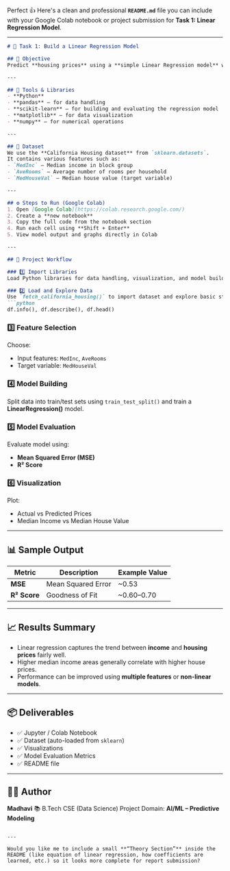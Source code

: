 Perfect 👍 Here's a clean and professional **`README.md`** file you can include with your Google Colab notebook or project submission for **Task 1: Linear Regression Model**.

---

````markdown
# 🧠 Task 1: Build a Linear Regression Model

## 📌 Objective
Predict **housing prices** using a **simple Linear Regression model** with one or two input features.

---

## 🧰 Tools & Libraries
- **Python**
- **pandas** – for data handling  
- **scikit-learn** – for building and evaluating the regression model  
- **matplotlib** – for data visualization  
- **numpy** – for numerical operations  

---

## 📂 Dataset
We use the **California Housing dataset** from `sklearn.datasets`.  
It contains various features such as:
- `MedInc` — Median income in block group  
- `AveRooms` — Average number of rooms per household  
- `MedHouseVal` — Median house value (target variable)

---

## ⚙️ Steps to Run (Google Colab)
1. Open [Google Colab](https://colab.research.google.com/)
2. Create a **new notebook**
3. Copy the full code from the notebook section
4. Run each cell using **Shift + Enter**
5. View model output and graphs directly in Colab

---

## 🧮 Project Workflow

### 1️⃣ Import Libraries
Load Python libraries for data handling, visualization, and model building.

### 2️⃣ Load and Explore Data
Use `fetch_california_housing()` to import dataset and explore basic stats with:
```python
df.info(), df.describe(), df.head()
````

### 3️⃣ Feature Selection

Choose:

* Input features: `MedInc`, `AveRooms`
* Target variable: `MedHouseVal`

### 4️⃣ Model Building

Split data into train/test sets using `train_test_split()` and train a **LinearRegression()** model.

### 5️⃣ Model Evaluation

Evaluate model using:

* **Mean Squared Error (MSE)**
* **R² Score**

### 6️⃣ Visualization

Plot:

* Actual vs Predicted Prices
* Median Income vs Median House Value

---

## 📊 Sample Output

| Metric       | Description        | Example Value |
| ------------ | ------------------ | ------------- |
| **MSE**      | Mean Squared Error | ~0.53         |
| **R² Score** | Goodness of Fit    | ~0.60–0.70    |

---

## 📈 Results Summary

* Linear regression captures the trend between **income** and **housing prices** fairly well.
* Higher median income areas generally correlate with higher house prices.
* Performance can be improved using **multiple features** or **non-linear models**.

---

## 📦 Deliverables

* ✅ Jupyter / Colab Notebook
* ✅ Dataset (auto-loaded from `sklearn`)
* ✅ Visualizations
* ✅ Model Evaluation Metrics
* ✅ README file

---

## 👩‍💻 Author

**Madhavi**
📚 B.Tech CSE (Data Science) 
Project Domain: **AI/ML – Predictive Modeling**

```

---

Would you like me to include a small **“Theory Section”** inside the README (like equation of linear regression, how coefficients are learned, etc.) so it looks more complete for report submission?
```
